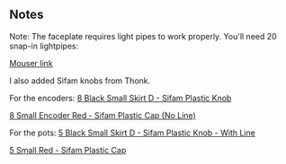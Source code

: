 ## Notes

Note: The faceplate requires light pipes to work properly. You'll need 20 snap-in lightpipes: 

[Mouser link](https://www.mouser.com/ProductDetail/VCC/LFB037CTP?qs=%2Fha2pyFaduht6iNq0q2H%252B%252BTMny7up%252BXPyhtQ7lyq74Rid2lG0O0OxQ%3D%3D)

I also added Sifam knobs from Thonk.

For the encoders:
[8 Black Small Skirt D - Sifam Plastic Knob](https://www.thonk.co.uk/shop/intellijel-black-knobs/)

[8 Small Encoder Red - Sifam Plastic Cap (No Line)](https://www.thonk.co.uk/shop/sifam-caps/)

For the pots:
[5 Black Small Skirt D - Sifam Plastic Knob - With Line](https://www.thonk.co.uk/shop/intellijel-black-knobs/)

[5 Small Red - Sifam Plastic Cap](https://www.thonk.co.uk/shop/sifam-caps/)


